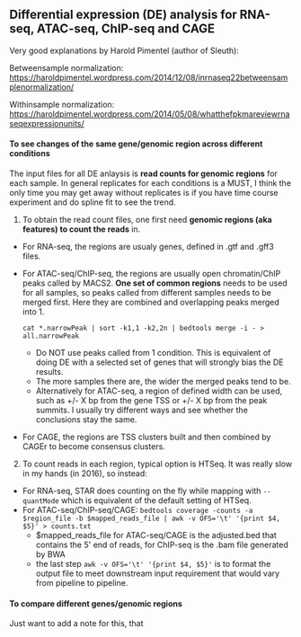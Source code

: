 ## Differential expression (DE) analysis for RNA-seq, ATAC-seq, ChIP-seq and CAGE

Very good explanations by Harold Pimentel (author of Sleuth):

Betweensample normalization: https://haroldpimentel.wordpress.com/2014/12/08/inrnaseq22betweensamplenormalization/

Withinsample normalization: https://haroldpimentel.wordpress.com/2014/05/08/whatthefpkmareviewrnaseqexpressionunits/



#### To see changes of the same gene/genomic region across different conditions
The input files for all DE anlaysis is **read counts for genomic regions** for each sample. In general replicates for each conditions is a MUST, I think the only time you may get away without replicates is if you have time course experiment and do spline fit to see the trend.

1. To obtain the read count files, one first need **genomic regions (aka features) to count the reads** in. 
  - For RNA-seq, the regions are usualy genes, defined in .gtf and .gff3 files.
  - For ATAC-seq/ChIP-seq, the regions are usually open chromatin/ChIP peaks called by MACS2. **One set of common regions** needs to be used for all samples, so peaks called from different samples needs to be merged first. Here they are combined and overlapping peaks merged into 1. 

    `cat *.narrowPeak | sort -k1,1 -k2,2n | bedtools merge -i - > all.narrowPeak`
 
    - Do NOT use peaks called from 1 condition. This is equivalent of doing DE with a selected set of genes that will strongly bias the DE results.
    - The more samples there are, the wider the merged peaks tend to be. 
    - Alternatively for ATAC-seq, a region of defined width can be used, such as +/- X bp from the gene TSS or +/- X bp from the peak summits. I usually try different ways and see whether the conclusions stay the same.
    
- For CAGE, the regions are TSS clusters built and then combined by CAGEr to become consensus clusters.
  
2. To count reads in each region, typical option is HTSeq. It was really slow in my hands (in 2016), so instead:
  - For RNA-seq, STAR does counting on the fly while mapping with `--quantMode` which is equivalent of the default setting of HTSeq.
  - For ATAC-seq/ChIP-seq/CAGE:
  `bedtools coverage -counts -a $region_file -b $mapped_reads_file | awk -v OFS='\t' '{print $4, $5}' > counts.txt`
    - \$mapped_reads_file for ATAC-seq/CAGE is the adjusted.bed that contains the 5' end of reads, for ChIP-seq is the .bam file generated by BWA
    - the last step `awk -v OFS='\t' '{print $4, $5}'` is to format the output file to meet downstream input requirement that would vary from pipeline to pipeline.
  
  
#### To compare different genes/genomic regions
Just want to add a note for this, that 


